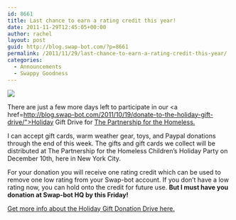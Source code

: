 ```yaml
---
id: 8661
title: Last chance to earn a rating credit this year!
date: 2011-11-29T12:45:05+00:00
author: rachel
layout: post
guid: http://blog.swap-bot.com/?p=8661
permalink: /2011/11/29/last-chance-to-earn-a-rating-credit-this-year/
categories:
  - Announcements
  - Swappy Goodness
---
```

[![](http://blog.swap-bot.com/wp-content/uploads/2011/10/giftdonationdrive2.png)](http://blog.swap-bot.com/2011/10/19/donate-to-the-holiday-gift-drive/)

There are just a few more days left to participate in our <a href=http://blog.swap-bot.com/2011/10/19/donate-to-the-holiday-gift-drive/">Holiday Gift Drive</a> for [The Partnership for the Homeless.](http://www.partnershipforthehomeless.org/home.php5)

I can accept gift cards, warm weather gear, toys, and Paypal donations through the end of this week. The gifts and gift cards we collect will be distributed at The Partnership for the Homeless Children&#8217;s Holiday Party on December 10th, here in New York City. 

For your donation you will receive one rating credit which can be used to remove one low rating from your Swap-bot account. If you don&#8217;t have a low rating now, you can hold onto the credit for future use. **But I must have you donation at Swap-bot HQ by this Friday!**

[Get more info about the Holiday Gift Donation Drive here.](http://blog.swap-bot.com/2011/10/19/donate-to-the-holiday-gift-drive/)